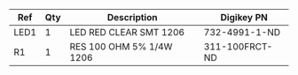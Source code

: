 |Ref|Qty|Description|Digikey PN|
|---|---|-----------|------|
|LED1|1|LED RED CLEAR SMT 1206|732-4991-1-ND|
|R1|1|RES 100 OHM 5% 1/4W 1206|311-100FRCT-ND|


